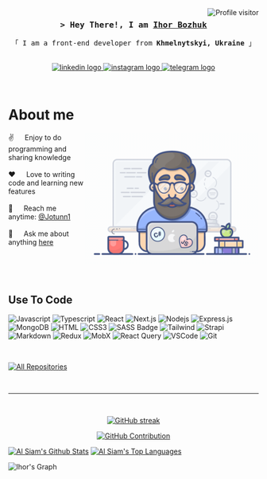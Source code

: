 <a href="https://komarev.com/ghpvc/?username=Jotunn1">
  <img align="right" src="https://komarev.com/ghpvc/?username=Jotunn1&label=Visitors&color=0e75b6&style=flat" alt="Profile visitor" />
</a>

<!-- Intro  -->
<h3 align="center">
        <samp>&gt; Hey There!, I am
                <b><a target="_blank" href="https://Jotunn1.com">Ihor Bozhuk</a></b>
        </samp>
</h3>


<p align="center"> 
  <samp>
    「 I am a front-end developer from <b>Khmelnytskyi, Ukraine</b> 」
    <br>
    <br>
  </samp>
</p>

<p align="center">
 <a href="https://www.linkedin.com/in/ihor-bozhuk-aba4451a8/" target="_blank">
  <img src="https://img.shields.io/badge/LinkedIn-0077B5?style=for-the-badge&logo=linkedin&logoColor=white" alt="linkedin logo"/>
 </a>
 <a href="https://www.instagram.com/ihor_bozhuk/" target="_blank">
  <img src="https://img.shields.io/badge/Instagram-fe4164?style=for-the-badge&logo=instagram&logoColor=white" alt="instagram logo" />
 </a> 
   <a href="https://t.me/Jotunn1" target="_blank">
  <img src="https://img.shields.io/badge/Telegram-20BEFF?&style=for-the-badge&logo=telegram&logoColor=white" alt="telegram logo "  />
  </a> 
</p>
<br />

<!-- About Section -->
 # About me
 
<p>
 <img align="right" width="350" src="/programmer.gif" alt="Coding gif" />
  
 ✌️ &emsp; Enjoy to do programming and sharing knowledge <br/><br/>
 ❤️ &emsp; Love to writing code and learning new features<br/><br/>
 📧 &emsp; Reach me anytime: <a href="https://t.me/Jotunn1" target="_blank">@Jotunn1</a><br/><br/>
 💬 &emsp; Ask me about anything [here](https://github.com/Jotunn1/Jotunn1/issues)

</p>

<br/>
<br/>
<br/>

## Use To Code

![Javascript](https://img.shields.io/badge/Javascript-F0DB4F?style=for-the-badge&labelColor=black&logo=javascript&logoColor=F0DB4F)
![Typescript](https://img.shields.io/badge/Typescript-007acc?style=for-the-badge&labelColor=black&logo=typescript&logoColor=007acc)
![React](https://img.shields.io/badge/-React-61DBFB?style=for-the-badge&labelColor=black&logo=react&logoColor=61DBFB)
![Next.js](https://img.shields.io/badge/next.js-000000?style=for-the-badge&logo=nextdotjs&logoColor=white)
![Nodejs](https://img.shields.io/badge/Nodejs-3C873A?style=for-the-badge&labelColor=black&logo=node.js&logoColor=3C873A)
![Express.js](https://img.shields.io/badge/Express.js-000000?style=for-the-badge&logo=express&logoColor=white)
![MongoDB](https://img.shields.io/badge/MongoDB-4EA94B?style=for-the-badge&logo=mongodb&logoColor=white)
![HTML](https://img.shields.io/badge/HTML5-E34F26?style=for-the-badge&logo=html5&logoColor=white)
![CSS3](https://img.shields.io/badge/CSS3-1572B6?style=for-the-badge&logo=css3&logoColor=white)
![SASS Badge](https://img.shields.io/badge/Sass-CC6699?style=for-the-badge&logo=sass&logoColor=white)
![Tailwind](https://img.shields.io/badge/Tailwind_CSS-092749?style=for-the-badge&logo=tailwindcss&logoColor=06B6D4&labelColor=000000)
![Strapi](https://img.shields.io/badge/strapi-2E7EEA?style=for-the-badge&logo=strapi&logoColor=white)
![Markdown](https://img.shields.io/badge/Markdown-000000?style=for-the-badge&logo=markdown&logoColor=white)
![Redux](https://img.shields.io/badge/Redux-593D88?style=for-the-badge&logo=redux&logoColor=white)
![MobX](https://img.shields.io/badge/Mobx-black?style=for-the-badge&logo=mobx&logoColor=orange)
![React Query](https://img.shields.io/badge/-React_Query-FF4154?style=for-the-badge&logo=react%20query&logoColor=white)
![VSCode](https://img.shields.io/badge/Visual_Studio-0078d7?style=for-the-badge&logo=visual%20studio&logoColor=white)
![Git](https://img.shields.io/badge/Git-F05032?style=for-the-badge&logo=git&logoColor=white)

<br/>


<p align="left">
  <a href="https://github.com/Jotunn1?tab=repositories" target="_blank"><img alt="All Repositories" title="All Repositories" src="https://img.shields.io/badge/-All%20Repos-2962FF?style=for-the-badge&logo=koding&logoColor=white"/></a>
</p>

<br/>
<hr/>
<br/>

<p align="center">
  <a href="https://github.com/Jotunn1">
    <img src="https://github-readme-streak-stats.herokuapp.com/?user=Jotunn1&theme=radical&border=7F3FBF&background=0D1117" alt="GitHub streak"/>
  </a>
</p>

<p align="center">
  <a href="https://github.com/Jotunn1">
    <img src="https://github-profile-summary-cards.vercel.app/api/cards/profile-details?username=Jotunn1&theme=radical" alt="GitHub Contribution"/>
  </a>
</p>

<a> 
    <a href="https://github.com/Jotunn1"><img alt="Al Siam's Github Stats" src="https://denvercoder1-github-readme-stats.vercel.app/api?username=Jotunn1&show_icons=true&count_private=true&theme=react&border_color=7F3FBF&bg_color=0D1117&title_color=F85D7F&icon_color=F8D866" height="192px" width="49.5%"/></a>
  <a href="https://github.com/Jotunn1"><img alt="Al Siam's Top Languages" src="https://denvercoder1-github-readme-stats.vercel.app/api/top-langs/?username=Jotunn1&langs_count=8&layout=compact&theme=react&border_color=7F3FBF&bg_color=0D1117&title_color=F85D7F&icon_color=F8D866" height="192px" width="49.5%"/></a>
  <br/>
</a>


![Ihor's Graph](https://github-readme-activity-graph.vercel.app/graph?username=Jotunn1&custom_title=Ihor's%20GitHub%20Activity%20Graph&bg_color=0D1117&color=7F3FBF&line=7F3FBF&point=7F3FBF&area_color=FFFFFF&title_color=FFFFFF&area=true)
